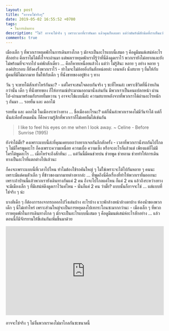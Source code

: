 ```yaml
---
layout: post
title: "อาจจะใช่จริงๆ"
date: 2019-05-02 16:55:52 +0700
tags:
  - ในการเดินทาง
description: "ใช่! อาจจะใช่จริง ๆ เพราะเวลาที่เราหันมา แล้วคุณก็หลบตา แต่ว่ามันยังมีสักนิดที่เราเห็นแว่บของแววตาและรอยยิ้มในนั้น ... ด้วยกัน"
comments: true
---
```

เมืองเล็ก ๆ ที่พวกเราหยุดพักในการเดินทางไกล ๆ มักจะเป็นอะไรแบบนี้เสมอ ๆ คือดูมีมนต์เสน่ห์อะไรสักอย่าง คือเราไม่ได้ตั้งใจจะผ่านมา แต่พอเราหยุดพักเราก็รู้ว่าที่นี่ดึงดูดเราไว้ พวกเรายังไม่อยากและยังไม่พร้อมที่จะจากไป แค่พักสักเดี๋ยว ... คือก็หายเหนื่อยแล้วไง แต่ว่า ไม่รู้สินะ หลาย ๆ อย่าง หลาย ๆ องค์ประกอบ ก็ยังคงรั้งพวกเราไว้ - ทำไมจะไม่อ้อยอิ่งกันสักหน่อยล่ะ เอนหลัง นั่งสบาย ๆ ยิ้มให้กับผู้คนที่มีไม่มากมาย ยิ้มให้กับเด็ก ๆ ที่นั่งขายของอยู่ข้าง ๆ ทาง

วัน ๆ จะขายได้สักเท่าไหร่กันนะ? - แต่ใครจะสนใจตอบกันจริง ๆ ซะที่ไหนล่ะ เพราะชีวิตที่นี่ง่ายเกินกว่านั้น เด็ก ๆ ที่นั่งขายของ ก็ให้อารมณ์ประมาณออกมานั่งเล่นกัน มีพวกเราเป็นคนแปลกหน้า ผ่านไป-ผ่านมาพร้อมกับรอยยิ้มหวาน ๆ อาจจะใช่แบบนี้ล่ะ ความสบายหลังจากที่พวกเราได้ผ่านอะไรหนัก ๆ กันมา ... รอยยิ้ม และ ดอกไม้

รอยยิ้ม และ ดอกไม้ ในเมืองระหว่างทาง ... ชื่อเมืองอะไรนะ? แต่ก็นั่นล่ะพวกเราคงไม่มีวันจำได้ แต่ก็นั่นล่ะคือทั้งหมดนั่น ก็คือความรู้สึกที่พวกเราก็ไม่เคยลืมได้เช่นกัน

> I like to feel his eyes on me when I look away. ~ Celine - Before Sunrise (1995)

ยังจำได้มั๊ย? คงเพราะแบบนี้ล่ะที่คุณเคยบอกว่าอยากเจอกันอีกสักครั้ง - เวลาที่พวกเรานั่งรถกันไปไกล ๆ ไม่มีใครพูดอะไร ก็คงเพราะความเหนื่อย ความเบื่อ ความเซ็ง หรือจะอะไรก็แล้วแต่ เพียงแต่ก็ไม่มีใครได้พูดอะไร ... เมื่อไหร่จะถึงสักทีนะ ... แต่วันนี้มีคนช่วยบ่น ช่วยพูด ช่วยถาม ช่วยทำให้การเดินทางเป็นอะไรที่แตกต่างไปแล้วนะ

ก็คงจะเพราะแบบนี้ที่เวลาไปไหน ทำไมต้องใช้รถคันใหญ่ ๆ ไม่ใช่เพราะจะได้ไปกันหลาย ๆ คนนะ เพราะมีแต่คนตัวเล็ก ๆ ที่ข้าวของมากมายต่างหากล่ะ ... ที่พูดถึงนี่คือเรื่องที่ทำให้พวกเรายิ้มออกนะ เพราะถ้าป่านนี้แล้วพวกเรายังเดินทางกันแค่ 2 คน ถึงจะไปไกลแค่ไหน ก็แค่ 2 คน แล้วถึงระหว่างทางจะมีเมืองเล็ก ๆ ที่มีเสน่ห์ดึงดูดเราไว้แค่ไหน - นั่นก็แค่ 2 คน ว่ามั๊ย? แบบนั้นก็อาจจะใช่ ... แต่แบบที่ใช่จริง ๆ น่ะ

บางทีเด็ก ๆ ก็ต้องการลงจากรถออกไปวิ่งเล่นบ้าง อะไรบ้าง แวะพักล้างหน้าล้างตาบ้าง ห้องน้ำของพวกเด็ก ๆ นี่ไม่เท่าไหร่ เพราะส่วนใหญ่จะเป็นการหยุดลงไปเทกระโถนซะมากกว่านะ - เมืองเล็ก ๆ ที่พวกเราหยุดพักในการเดินทางไกล ๆ มักจะเป็นอะไรแบบนี้เสมอ ๆ คือดูมีมนต์เสน่ห์อะไรสักอย่าง ... แล้วตอนนี้ก็มีจักรยานให้ขี่เล่นกันเพิ่มขึ้นมาด้วย

<div style="position:relative;width:100%;height:0;padding-bottom:56.25%;">
<iframe style="width:100%;height:100%;position:absolute;top:0;left:0;" src="https://www.youtube.com/embed/651E4R9RjAs" frameborder="0" allow="autoplay; encrypted-media" allowfullscreen>
</iframe>
</div>
<br />
อาจจะใช่จริง ๆ <i class="fa fa-heart" style="color:#C38FD6"></i> ไม่งั้นพวกเราคงไม่มาไกลกันซะขนาดนี้
